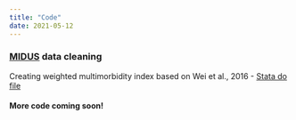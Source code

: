 ```yaml
---
title: "Code"
date: 2021-05-12
---
```


### [MIDUS](https://midus.colectica.org/) data cleaning

Creating weighted multimorbidity index based on Wei et al., 2016 - [Stata do file](https://drive.google.com/file/d/1ZHvs3t9W4zM92Rphg9nl5ExaZ0XIiQwA/view?usp=sharing)


#### More code coming soon!
